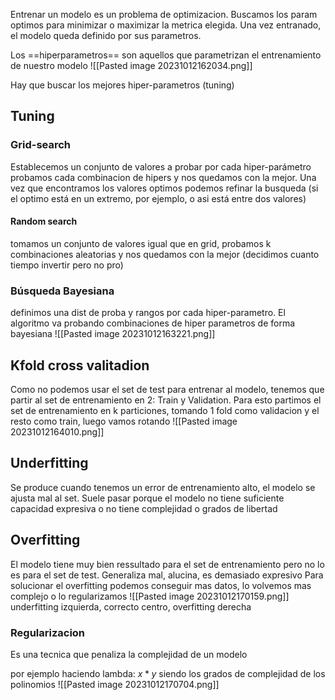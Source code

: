  Entrenar un modelo es un problema de optimizacion. Buscamos los param optimos para minimizar o maximizar la metrica elegida. Una vez entranado, el modelo queda definido por sus parametros.

Los ==hiperparametros== son aquellos que parametrizan el entrenamiento de nuestro modelo
![[Pasted image 20231012162034.png]]

Hay que buscar los mejores hiper-parametros (tuning)

## Tuning
### Grid-search
Establecemos un conjunto de valores a probar por cada hiper-parámetro
probamos cada combinacion de hipers y nos quedamos con la mejor. Una vez que encontramos los valores optimos podemos refinar la busqueda (si el optimo está en un extremo, por ejemplo, o asi está entre dos valores)

#### Random search
tomamos un conjunto de valores igual que en grid, probamos k combinaciones aleatorias y nos quedamos con la mejor (decidimos cuanto tiempo invertir pero no pro)

### Búsqueda Bayesiana

definimos una dist de proba y rangos por cada hiper-parametro. El algoritmo va probando combinaciones de hiper parametros de forma bayesiana
![[Pasted image 20231012163221.png]]

## Kfold cross valitadion
Como no podemos usar el set de test para entrenar al modelo, tenemos que partir al set de entrenamiento en 2: Train y Validation. Para esto partimos el set de entrenamiento en k particiones, tomando 1 fold como validacion y el resto como train, luego vamos rotando
![[Pasted image 20231012164010.png]]

## Underfitting
Se produce cuando tenemos un error de entrenamiento alto, el modelo se ajusta mal al set. Suele pasar porque el modelo no tiene suficiente capacidad expresiva o no tiene complejidad o grados de libertad

## Overfitting 
El modelo tiene muy bien ressultado para el set de entrenamiento pero no lo es para el set de test. Generaliza mal, alucina, es demasiado expresivo
Para solucionar el overfitting podemos conseguir mas datos, lo volvemos mas complejo o lo regularizamos
![[Pasted image 20231012170159.png]] underfitting izquierda, correcto centro, overfitting derecha


### Regularizacion
Es una tecnica que penaliza la complejidad de un modelo

por ejemplo haciendo lambda: $x*y$ siendo los grados de complejidad de los polinomios
![[Pasted image 20231012170704.png]]